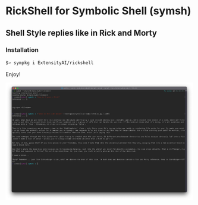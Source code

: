 # RickShell for Symbolic Shell (symsh)

## Shell Style replies like in Rick and Morty

### Installation

```bash
$> sympkg i ExtensityAI/rickshell
```

Enjoy!

![Example](assets/example.png)